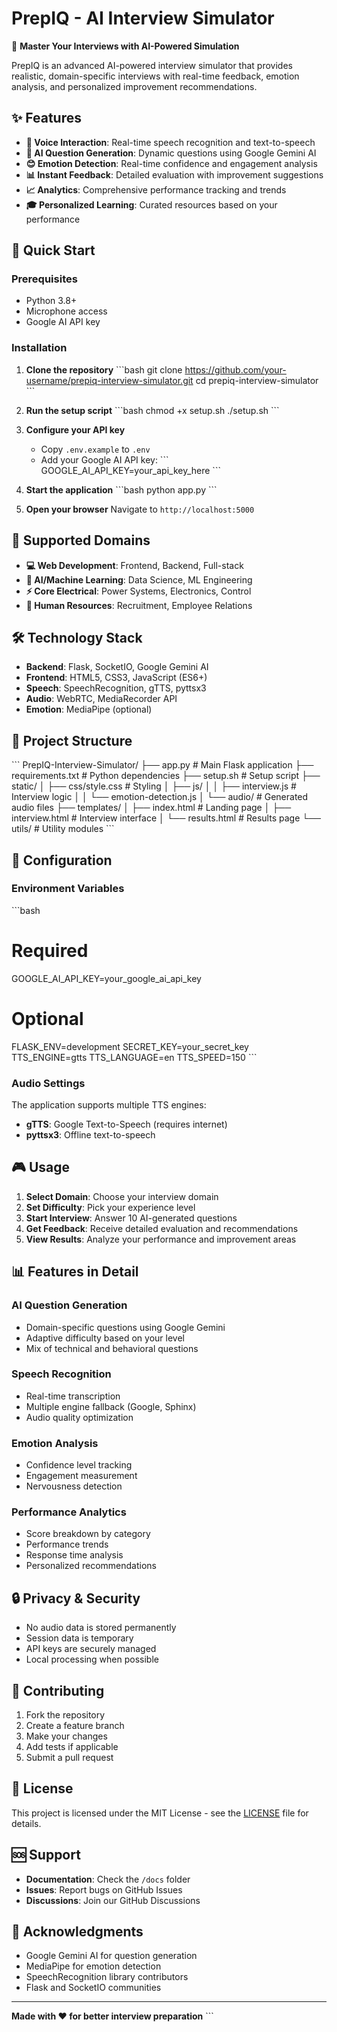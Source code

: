 # PrepIQ - AI Interview Simulator

🎯 **Master Your Interviews with AI-Powered Simulation**

PrepIQ is an advanced AI-powered interview simulator that provides realistic, domain-specific interviews with real-time feedback, emotion analysis, and personalized improvement recommendations.

## ✨ Features

- **🎤 Voice Interaction**: Real-time speech recognition and text-to-speech
- **🧠 AI Question Generation**: Dynamic questions using Google Gemini AI
- **😊 Emotion Detection**: Real-time confidence and engagement analysis
- **📊 Instant Feedback**: Detailed evaluation with improvement suggestions
- **📈 Analytics**: Comprehensive performance tracking and trends
- **🎓 Personalized Learning**: Curated resources based on your performance

## 🚀 Quick Start

### Prerequisites

- Python 3.8+
- Microphone access
- Google AI API key

### Installation

1. **Clone the repository**
   \`\`\`bash
   git clone https://github.com/your-username/prepiq-interview-simulator.git
   cd prepiq-interview-simulator
   \`\`\`

2. **Run the setup script**
   \`\`\`bash
   chmod +x setup.sh
   ./setup.sh
   \`\`\`

3. **Configure your API key**
   - Copy `.env.example` to `.env`
   - Add your Google AI API key:
     \`\`\`
     GOOGLE_AI_API_KEY=your_api_key_here
     \`\`\`

4. **Start the application**
   \`\`\`bash
   python app.py
   \`\`\`

5. **Open your browser**
   Navigate to `http://localhost:5000`

## 🎯 Supported Domains

- **💻 Web Development**: Frontend, Backend, Full-stack
- **🤖 AI/Machine Learning**: Data Science, ML Engineering
- **⚡ Core Electrical**: Power Systems, Electronics, Control
- **👥 Human Resources**: Recruitment, Employee Relations

## 🛠️ Technology Stack

- **Backend**: Flask, SocketIO, Google Gemini AI
- **Frontend**: HTML5, CSS3, JavaScript (ES6+)
- **Speech**: SpeechRecognition, gTTS, pyttsx3
- **Audio**: WebRTC, MediaRecorder API
- **Emotion**: MediaPipe (optional)

## 📁 Project Structure

\`\`\`
PrepIQ-Interview-Simulator/
├── app.py                 # Main Flask application
├── requirements.txt       # Python dependencies
├── setup.sh              # Setup script
├── static/
│   ├── css/style.css     # Styling
│   ├── js/
│   │   ├── interview.js  # Interview logic
│   │   └── emotion-detection.js
│   └── audio/            # Generated audio files
├── templates/
│   ├── index.html        # Landing page
│   ├── interview.html    # Interview interface
│   └── results.html      # Results page
└── utils/                # Utility modules
\`\`\`

## 🔧 Configuration

### Environment Variables

\`\`\`bash
# Required
GOOGLE_AI_API_KEY=your_google_ai_api_key

# Optional
FLASK_ENV=development
SECRET_KEY=your_secret_key
TTS_ENGINE=gtts
TTS_LANGUAGE=en
TTS_SPEED=150
\`\`\`

### Audio Settings

The application supports multiple TTS engines:
- **gTTS**: Google Text-to-Speech (requires internet)
- **pyttsx3**: Offline text-to-speech

## 🎮 Usage

1. **Select Domain**: Choose your interview domain
2. **Set Difficulty**: Pick your experience level
3. **Start Interview**: Answer 10 AI-generated questions
4. **Get Feedback**: Receive detailed evaluation and recommendations
5. **View Results**: Analyze your performance and improvement areas

## 📊 Features in Detail

### AI Question Generation
- Domain-specific questions using Google Gemini
- Adaptive difficulty based on your level
- Mix of technical and behavioral questions

### Speech Recognition
- Real-time transcription
- Multiple engine fallback (Google, Sphinx)
- Audio quality optimization

### Emotion Analysis
- Confidence level tracking
- Engagement measurement
- Nervousness detection

### Performance Analytics
- Score breakdown by category
- Performance trends
- Response time analysis
- Personalized recommendations

## 🔒 Privacy & Security

- No audio data is stored permanently
- Session data is temporary
- API keys are securely managed
- Local processing when possible

## 🤝 Contributing

1. Fork the repository
2. Create a feature branch
3. Make your changes
4. Add tests if applicable
5. Submit a pull request

## 📝 License

This project is licensed under the MIT License - see the [LICENSE](LICENSE) file for details.

## 🆘 Support

- **Documentation**: Check the `/docs` folder
- **Issues**: Report bugs on GitHub Issues
- **Discussions**: Join our GitHub Discussions

## 🙏 Acknowledgments

- Google Gemini AI for question generation
- MediaPipe for emotion detection
- SpeechRecognition library contributors
- Flask and SocketIO communities

---

**Made with ❤️ for better interview preparation**
\`\`\`
